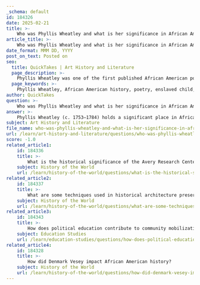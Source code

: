 ```yaml
---
_schema: default
id: 184326
date: 2025-02-21
title: >-
    Who was Phyllis Wheatley and what is her significance in African American history?
article_title: >-
    Who was Phyllis Wheatley and what is her significance in African American history?
date_format: MMM DD, YYYY
post_on_text: Posted on
seo:
  title: QuickTakes | Art History and Literature
  page_description: >-
    Phyllis Wheatley was one of the first published African American poets, known for her themes of religion and freedom in her groundbreaking poetry. Her literary achievements challenged societal stereotypes and laid the groundwork for future African American writers.
  page_keywords: >-
    Phyllis Wheatley, African American history, poetry, enslaved child, education, intellectual, literary contributions, 18th century, gender, race, Poems on Various Subjects, religious themes, freedom themes, counter-narrative, legacy, literature, cultural influence
author: QuickTakes
question: >-
    Who was Phyllis Wheatley and what is her significance in African American history?
answer: >-
    Phyllis Wheatley (c. 1753–1784) holds a significant place in African American history as one of the first published African American poets. Born in West Africa, she was captured and brought to America as an enslaved child. Wheatley was purchased by the Wheatley family in Boston, who recognized her intellectual potential and encouraged her education. She learned to read and write, becoming proficient in English, Latin, and Greek.\n\nWheatley's poetry, which often addressed themes of religion, freedom, and the human experience, was groundbreaking for her time. In 1773, she published her first book, "Poems on Various Subjects, Religious and Moral," making her the first African American woman to publish a book of poetry. Her work gained recognition not only in America but also in England, where she was celebrated by prominent figures of the time.\n\nHer significance extends beyond her literary contributions; Wheatley challenged the prevailing notions of race and gender in the 18th century. By achieving literary success, she provided a powerful counter-narrative to the stereotypes of African Americans as uneducated and incapable of intellectual pursuits. Her work laid the groundwork for future generations of African American writers and poets.\n\nIn contemporary contexts, the Phyllis Wheatley Literary and Social Club Room, as mentioned in the gathered information, honors her legacy and serves as a space for literary and social engagement, reflecting her enduring influence on African American literature and culture. Wheatley's life and work continue to be celebrated as a vital part of African American history and the broader narrative of American literature.
subject: Art History and Literature
file_name: who-was-phyllis-wheatley-and-what-is-her-significance-in-african-american-history.md
url: /learn/art-history-and-literature/questions/who-was-phyllis-wheatley-and-what-is-her-significance-in-african-american-history
score: -1.0
related_article1:
    id: 184336
    title: >-
        What is the historical significance of the Avery Research Center Building?
    subject: History of the World
    url: /learn/history-of-the-world/questions/what-is-the-historical-significance-of-the-avery-research-center-building
related_article2:
    id: 184337
    title: >-
        What are some techniques used in historical architecture preservation?
    subject: History of the World
    url: /learn/history-of-the-world/questions/what-are-some-techniques-used-in-historical-architecture-preservation
related_article3:
    id: 184343
    title: >-
        How does political education contribute to community mobilization?
    subject: Education Studies
    url: /learn/education-studies/questions/how-does-political-education-contribute-to-community-mobilization
related_article4:
    id: 184328
    title: >-
        How did Denmark Vesey impact African American history?
    subject: History of the World
    url: /learn/history-of-the-world/questions/how-did-denmark-vesey-impact-african-american-history
---
```


&nbsp;